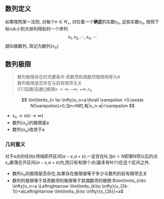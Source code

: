 ## 数列定义
如果按照某一法则, 对每个$n\in N_+$, 对应着一个**确定**的实数$x_n$, 这些实数$x_n$, 按照下标n从小到大排列得到的一个序列
$$x_1, x_2, \cdots, x_n, \cdots$$
就叫做数列, 简记为数列$\{x_n\}$

## 数列极限
> 数列极限存在的充要条件:奇数项和偶数项极限相等为A  
> 数列极限是否存在与前有限项无关  
> [[1.1函数|函数]]极限$x→∞,-∞,+∞.x_0$

$$
\lim\limits_{n \to \infty}x_n=a:\forall \varepsilon >0,\exists N(\varepsilon)>0,当n>N时,有|x_n-a|<\varepsilon
$$

- $x_n\to a (n\to \infty)$
- 数列$\{x_n\}$的极限是a
- 数列$\{x_n\}$收敛于a

### 几何意义

对于a点的任何$\varepsilon$领域即开区间($a-\varepsilon$,$a+\varepsilon$),一定存在N,当$n>N$即第N项以后的点$x_n$都落在开区间($a-\varepsilon$,$a+\varepsilon$)内,而只有有限个点(最多有N个)在这个区间之外.

- 数列${x_n}$的极限是否存在,如果存在极限值等于多少与数列的前有限项无关
- 数列的极限等于其奇数项的极限等于其偶数项的极限:$\lim\limits_{n\to \infty}x_n=a \Leftrightarrow \lim\limits_{k\to \infty}{x_{2k-1}}=a\Leftrightarrow \lim\limits_{k\to \infty}{x_{2k}}=a$
 
